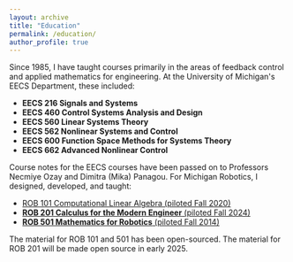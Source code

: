 ```yaml
---
layout: archive
title: "Education"
permalink: /education/
author_profile: true
---
```


Since 1985, I have taught courses primarily in the areas of feedback control and applied mathematics for engineering. At the University of Michigan's EECS Department, these included:

- **EECS 216 Signals and Systems**
- **EECS 460 Control Systems Analysis and Design**
- **EECS 560 Linear Systems Theory**
- **EECS 562 Nonlinear Systems and Control**
- **EECS 600 Function Space Methods for Systems Theory**
- **EECS 662 Advanced Nonlinear Control**

Course notes for the EECS courses have been passed on to Professors Necmiye Ozay and Dimitra (Mika) Panagou. For Michigan Robotics, I designed, developed, and taught:

*   [ROB 101 Computational Linear Algebra (piloted Fall 2020)](rob101.html)
*   [**ROB 201 Calculus for the Modern Engineer** (piloted Fall 2024)](rob201.html)
*   [**ROB 501 Mathematics for Robotics** (piloted Fall 2014)](rob501.html)


 The material for ROB 101 and 501 has been open-sourced. The material for ROB 201 will be made open source in early 2025.



